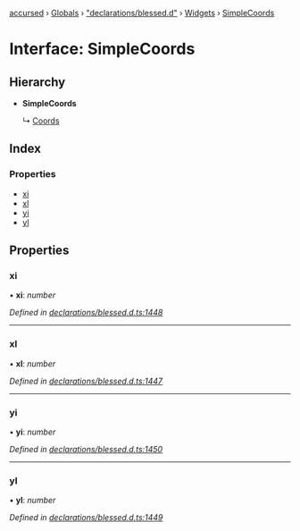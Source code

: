 [accursed](../README.md) › [Globals](../globals.md) › ["declarations/blessed.d"](../modules/_declarations_blessed_d_.md) › [Widgets](../modules/_declarations_blessed_d_.widgets.md) › [SimpleCoords](_declarations_blessed_d_.widgets.simplecoords.md)

# Interface: SimpleCoords

## Hierarchy

* **SimpleCoords**

  ↳ [Coords](_declarations_blessed_d_.widgets.coords.md)

## Index

### Properties

* [xi](_declarations_blessed_d_.widgets.simplecoords.md#xi)
* [xl](_declarations_blessed_d_.widgets.simplecoords.md#xl)
* [yi](_declarations_blessed_d_.widgets.simplecoords.md#yi)
* [yl](_declarations_blessed_d_.widgets.simplecoords.md#yl)

## Properties

###  xi

• **xi**: *number*

*Defined in [declarations/blessed.d.ts:1448](https://github.com/cancerberoSgx/accursed/blob/468bf3c/src/declarations/blessed.d.ts#L1448)*

___

###  xl

• **xl**: *number*

*Defined in [declarations/blessed.d.ts:1447](https://github.com/cancerberoSgx/accursed/blob/468bf3c/src/declarations/blessed.d.ts#L1447)*

___

###  yi

• **yi**: *number*

*Defined in [declarations/blessed.d.ts:1450](https://github.com/cancerberoSgx/accursed/blob/468bf3c/src/declarations/blessed.d.ts#L1450)*

___

###  yl

• **yl**: *number*

*Defined in [declarations/blessed.d.ts:1449](https://github.com/cancerberoSgx/accursed/blob/468bf3c/src/declarations/blessed.d.ts#L1449)*

